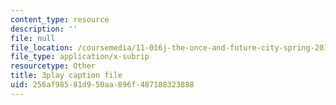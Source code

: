 ```yaml
---
content_type: resource
description: ''
file: null
file_location: /coursemedia/11-016j-the-once-and-future-city-spring-2015/256af98581d950aa896f487188323888_XOfD39Pr4ZU.vtt
file_type: application/x-subrip
resourcetype: Other
title: 3play caption file
uid: 256af985-81d9-50aa-896f-487188323888
---
```

